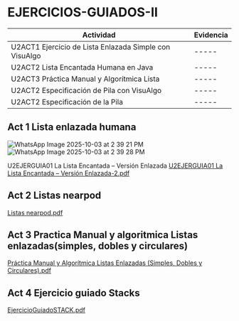 # EJERCICIOS-GUIADOS-II

| Actividad        | Evidencia  |
| ------------- | -----|
| U2ACT1 Ejercicio de Lista Enlazada Simple con VisuAlgo |-----|
| U2ACT2 Lista Encantada Humana en Java |-----|
| U2ACT3 Práctica Manual y Algorítmica Lista |-----|
| U2ACT2 Especificación de Pila con VisuAlgo |-----|
| U2ACT2 Especificación de la Pila |-----|


## Act 1 Lista enlazada humana
![WhatsApp Image 2025-10-03 at 2 39 21 PM](https://github.com/user-attachments/assets/83f5cc1e-65f0-4277-8ae6-5374abae1c53)
![WhatsApp Image 2025-10-03 at 2 39 28 PM](https://github.com/user-attachments/assets/469c84dd-75a1-49a9-89b6-83bc1d18d4da)

U2EJERGUIA01 La Lista Encantada – Versión Enlazada
[U2EJERGUIA01 La Lista Encantada – Versión Enlazada-2.pdf](https://github.com/user-attachments/files/23011239/U2EJERGUIA01.La.Lista.Encantada.Version.Enlazada-2.pdf)


## Act 2 Listas nearpod
[Listas nearpod.pdf](https://github.com/user-attachments/files/23011206/Listas.nearpod.pdf)

## Act 3 Practica Manual y algoritmica Listas enlazadas(simples, dobles y circulares)
[Práctica Manual y Algorítmica Listas Enlazadas (Simples, Dobles y Circulares).pdf](https://github.com/user-attachments/files/23011221/Practica.Manual.y.Algoritmica.Listas.Enlazadas.Simples.Dobles.y.Circulares.pdf)

## Act 4 Ejercicio guiado Stacks
[EjercicioGuiadoSTACK.pdf](https://github.com/user-attachments/files/23011408/EjercicioGuiadoSTACK.pdf)
